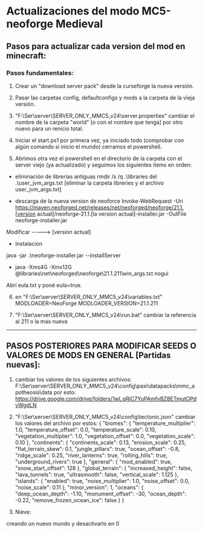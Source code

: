 # Actualizaciones del modo MC5-neoforge Medieval

## Pasos para actualizar cada version del mod en minecraft:


### Pasos fundamentales:
1. Crear un "download server pack" desde la curseforge la nueva versión.

2. Pasar las carpetas config, defaultconfigs y mods a la carpeta de la vieja versión.

3. "F:\Ser\server\SERVER_ONLY_MMC5_v24\server.properties" cambiar el nombre de la carpeta "world" [o con el nombre que tenga] por otro nuevo para un renicio total.

4. Iniciar el start.ps1 por primera vez, ya iniciado todo (comprobar con algún comando si inicio el mundo) cerramos el powershell.

5. Abrimos otra vez el powershell en el directorio de la carpeta con el server viejo (ya actualizado) y seguimos los siguientes items en orden:

- eliminación de librerias antiguas rmdir /s /q .\libraries del .\user_jvm_args.txt
[eliminar la carpeta libreries y el archivo user_jvm_args.txt]

- descarga de la nueva version de neoforce
Invoke-WebRequest -Uri https://maven.neoforged.net/releases/net/neoforged/neoforge/21.1.[version actual]/neoforge-21.1.[la version actual]-installer.jar -OutFile neoforge-installer.jar

Modificar -----> [version actual]

- Instalacion

java -jar .\neoforge-installer.jar --installServer


- java -Xms4G -Xmx12G @libraries\net\neoforged\neoforge\21.1.211\win_args.txt nogui

Abrí eula.txt y poné eula=true. 

6. en "F:\Ser\server\SERVER_ONLY_MMC5_v24\variables.txt" 
MODLOADER=NeoForge
MODLOADER_VERSION=21.1.211

7. "F:\Ser\server\SERVER_ONLY_MMC5_v24\run.bat"
cambiar la referencia al 211 o la mas nueva

--- 

## PASOS POSTERIORES PARA MODIFICAR SEEDS O VALORES DE MODS EN GENERAL [Partidas nuevas]:

1. cambiar los valores de los siguientes archivos:
F:\Ser\server\SERVER_ONLY_MMC5_v24\config\paxi\datapacks\mmc_apotheosis\data
por esto:
https://drive.google.com/drive/folders/1wl_gRjC7YuPAmfvBZ8ETmutOPdvWgdLN

2. "F:\Ser\server\SERVER_ONLY_MMC5_v24\config\tectonic.json"
cambiar los valores del archivo por estos:
{
  "biomes": {
    "temperature_multiplier": 1.0,
    "temperature_offset": 0.0,
    "temperature_scale": 0.10,
    "vegetation_multiplier": 1.0,
    "vegetation_offset": 0.0,
    "vegetation_scale": 0.10
  },
  "continents": {
    "continents_scale": 0.13,
    "erosion_scale": 0.25,
    "flat_terrain_skew": 0.1,
    "jungle_pillars": true,
    "ocean_offset": -0.8,
    "ridge_scale": 0.25,
    "river_lanterns": true,
    "rolling_hills": true,
    "underground_rivers": true
  },
  "general": {
    "mod_enabled": true,
    "snow_start_offset": 128
  },
  "global_terrain": {
    "increased_height": false,
    "lava_tunnels": true,
    "ultrasmooth": false,
    "vertical_scale": 1.125
  },
  "islands": {
    "enabled": true,
    "noise_multiplier": 1.0,
    "noise_offset": 0.0,
    "noise_scale": 0.11
  },
  "minor_version": 1,
  "oceans": {
    "deep_ocean_depth": -1.10,
    "monument_offset": -30,
    "ocean_depth": -0.22,
    "remove_frozen_ocean_ice": false
  }
}

3. Nieve:

creando un nuevo mundo y desactivarlo en 0


